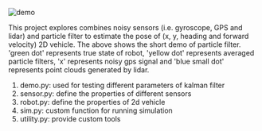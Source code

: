
![demo](https://github.com/ryanyu512/robot_localisation/assets/19774686/cb045409-3801-48be-b2f7-ec26a4749085)

This project explores combines noisy sensors (i.e. gyroscope, GPS and lidar) and particle filter to estimate the pose of (x, y, heading and forward velocity) 2D vehicle. The above shows the short demo of particle filter. 'green dot' represents true state of robot, 'yellow dot' represents averaged particle filters, 'x' represents noisy gps signal and 'blue small dot' represents point clouds generated by lidar. 

1. demo.py: used for testing different parameters of kalman filter
2. sensor.py: define the properties of different sensors
3. robot.py: define the properties of 2d vehicle
4. sim.py: custom function for running simulation
5. utility.py: provide custom tools
